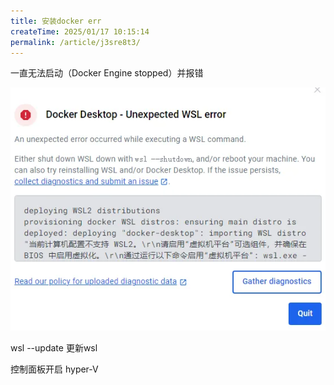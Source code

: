 ```yaml
---
title: 安装docker err
createTime: 2025/01/17 10:15:14
permalink: /article/j3sre8t3/
---
```

一直无法启动（Docker Engine stopped）并报错

![image-20250117101548196](/docs/image-20250117101548196.png)

wsl --update   更新wsl

控制面板开启 hyper-V